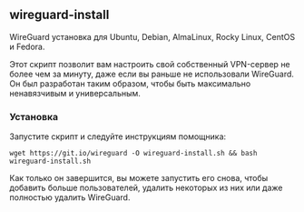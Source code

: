 ## wireguard-install
WireGuard установка для Ubuntu, Debian, AlmaLinux, Rocky Linux, CentOS и Fedora.

Этот скрипт позволит вам настроить свой собственный VPN-сервер не более чем за минуту, даже если вы раньше не использовали WireGuard. Он был разработан таким образом, чтобы быть максимально ненавязчивым и универсальным.

### Установка
Запустите скрипт и следуйте инструкциям помощника:

`wget https://git.io/wireguard -O wireguard-install.sh && bash wireguard-install.sh`

Как только он завершится, вы можете запустить его снова, чтобы добавить больше пользователей, удалить некоторых из них или даже полностью удалить WireGuard.
